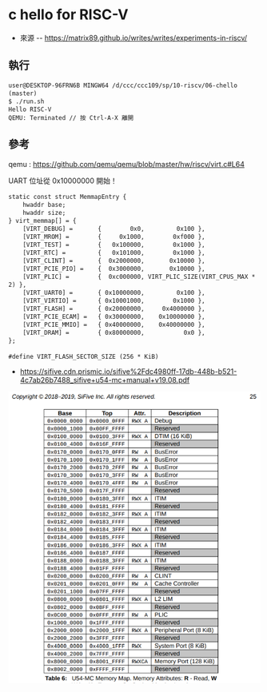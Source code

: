 # c hello for RISC-V

* 來源 -- https://matrix89.github.io/writes/writes/experiments-in-riscv/

## 執行

```
user@DESKTOP-96FRN6B MINGW64 /d/ccc/ccc109/sp/10-riscv/06-chello (master)
$ ./run.sh
Hello RISC-V
QEMU: Terminated // 按 Ctrl-A-X 離開
```

## 參考

qemu : https://github.com/qemu/qemu/blob/master/hw/riscv/virt.c#L64

UART 位址從 0x10000000 開始！

```
static const struct MemmapEntry {
    hwaddr base;
    hwaddr size;
} virt_memmap[] = {
    [VIRT_DEBUG] =       {        0x0,         0x100 },
    [VIRT_MROM] =        {     0x1000,        0xf000 },
    [VIRT_TEST] =        {   0x100000,        0x1000 },
    [VIRT_RTC] =         {   0x101000,        0x1000 },
    [VIRT_CLINT] =       {  0x2000000,       0x10000 },
    [VIRT_PCIE_PIO] =    {  0x3000000,       0x10000 },
    [VIRT_PLIC] =        {  0xc000000, VIRT_PLIC_SIZE(VIRT_CPUS_MAX * 2) },
    [VIRT_UART0] =       { 0x10000000,         0x100 },
    [VIRT_VIRTIO] =      { 0x10001000,        0x1000 },
    [VIRT_FLASH] =       { 0x20000000,     0x4000000 },
    [VIRT_PCIE_ECAM] =   { 0x30000000,    0x10000000 },
    [VIRT_PCIE_MMIO] =   { 0x40000000,    0x40000000 },
    [VIRT_DRAM] =        { 0x80000000,           0x0 },
};

#define VIRT_FLASH_SECTOR_SIZE (256 * KiB)
```

* https://sifive.cdn.prismic.io/sifive%2Fdc4980ff-17db-448b-b521-4c7ab26b7488_sifive+u54-mc+manual+v19.08.pdf

![](RiscvMemoryMappedAddress.png)
